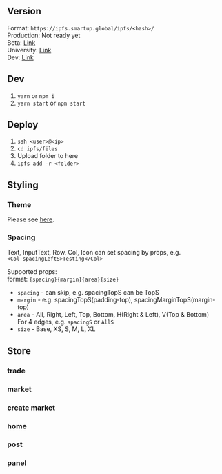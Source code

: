 ## Version
Format: `https://ipfs.smartup.global/ipfs/<hash>/`  
Production: Not ready yet  
Beta: [Link](https://ipfs.smartup.global/ipfs/QmXR4x6snQ9EME6SNLNMcGmTje4sYzMeJb7xRHTHB1Jiqi/#/)  
University: [Link](https://ipfs.smartup.global/ipfs/QmViQ3WYh6MbRpFvUepAzxXHRKaPv5B32NHBTDp8Bspk5s)  
Dev: [Link](http://ipfs.smartup.global/ipfs/QmVrr5fFfrjYtGKXdmM7dDtmA3ma8hDxa1bfJZP7biQw6o/#/)

## Dev
1. `yarn` or `npm i`   
2. `yarn start` or `npm start`   

## Deploy
1. `ssh <user>@<ip>`
2. `cd ipfs/files`
3. Upload folder to here
4. `ipfs add -r <folder>`

## Styling
### Theme
Please see [here](https://github.com/smartupdev/smartup-dapp-ui/blob/master/src/theme.js).

### Spacing
Text, InputText, Row, Col, Icon can set spacing by props, e.g.   
`<Col spacingLeftS>Testing</Col>`

Supported props:    
format: `{spacing}{margin}{area}{size}`
* `spacing` - can skip, e.g. spacingTopS can be TopS
* `margin` - e.g. spacingTopS(padding-top), spacingMarginTopS(margin-top)
* `area` - All, Right, Left, Top, Bottom, H(Right & Left), V(Top & Bottom)   
For 4 edges, e.g. `spacingS` or `AllS`
* `size` - Base, XS, S, M, L, XL

## Store
### trade

### market

### create market

### home

### post

### panel